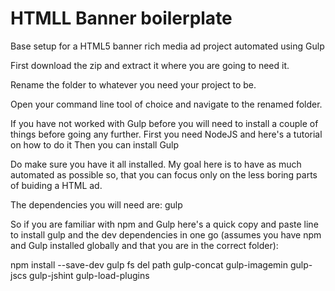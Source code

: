 # HTMLL Banner boilerplate
Base setup for a HTML5 banner rich media ad project automated using Gulp

First download the zip and extract it where you are going to need it.

Rename the folder to whatever you need your project to be.

Open your command line tool of choice and navigate to the renamed folder.

If you have not worked with Gulp before you will need to install a couple of things before going any further.
First you need NodeJS <link here> and here's a tutorial on how to do it <link here>
Then you can install Gulp <link here>

Do make sure you have it all installed. My goal here is to have as much automated as possible so, that you can focus only on the less boring parts of buiding a HTML ad.

The dependencies you will need are:
gulp

So if you are familiar with npm and Gulp here's a quick copy and paste line to install gulp and the dev dependencies in one go (assumes you have npm and Gulp installed globally and that you are in the correct folder):

npm install --save-dev gulp fs del path gulp-concat gulp-imagemin gulp-jscs gulp-jshint gulp-load-plugins
